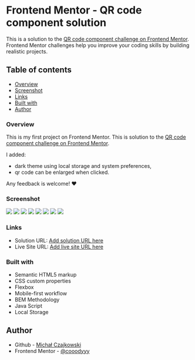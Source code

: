 # Frontend Mentor - QR code component solution

This is a solution to the [QR code component challenge on Frontend Mentor](https://www.frontendmentor.io/challenges/qr-code-component-iux_sIO_H). Frontend Mentor challenges help you improve your coding skills by building realistic projects. 

## Table of contents
  
  - [Overview](#overview)
  - [Screenshot](#screenshot)
  - [Links](#links)
  - [Built with](#built-with)
  - [Author](#author)

### Overview

This is my first project on Frontend Mentor.
This is solution to the [QR code component challenge on Frontend Mentor](https://www.frontendmentor.io/challenges/qr-code-component-iux_sIO_H).


I added:
- dark theme using local storage and system preferences,
- qr code can be enlarged when clicked.

Any feedback is welcome! ❤

            
### Screenshot

![](./screenshots/desktop-light-1.png)
![](./screenshots/desktop-light-2.png)
![](./screenshots/desktop-dark-1.png)
![](./screenshots/desktop-dark-2.png)
![](./screenshots/mobile-light-1.png)
![](./screenshots/mobile-light-2.png)
![](./screenshots/mobile-dark-1.png)
![](./screenshots/mobile-dark-2.png)

### Links

- Solution URL: [Add solution URL here](https://your-solution-url.com)
- Live Site URL: [Add live site URL here](https://cooodyyy.github.io/qr-code-component-main/)

### Built with

- Semantic HTML5 markup
- CSS custom properties
- Flexbox
- Mobile-first workflow
- BEM Methodology
- Java Script
- Local Storage

## Author

- Github - [Michał Czajkowski](https://github.com/cooodyyy)
- Frontend Mentor - [@cooodyyy](https://www.frontendmentor.io/profile/cooodyyy)

